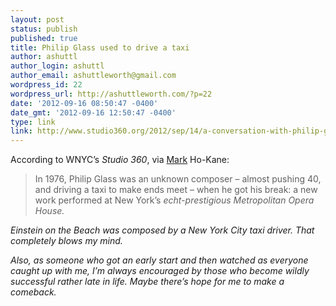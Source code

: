 ```yaml
---
layout: post
status: publish
published: true
title: Philip Glass used to drive a taxi
author: ashuttl
author_login: ashuttl
author_email: ashuttleworth@gmail.com
wordpress_id: 22
wordpress_url: http://ashuttleworth.com/?p=22
date: '2012-09-16 08:50:47 -0400'
date_gmt: '2012-09-16 12:50:47 -0400'
type: link
link: http://www.studio360.org/2012/sep/14/a-conversation-with-philip-glass/
---
```

According to WNYC’s _Studio 360_, via [Mark](http://twitter.com/intent/follow?screen_name=markhokane) Ho-Kane:

> In 1976, Philip Glass was an unknown composer &ndash; almost pushing 40, and driving a taxi to make ends meet &ndash; when he got his break: a new work performed at New York’s <em>echt-prestigious Metropolitan Opera House.

_Einstein on the Beach_ was composed by a New York City taxi driver. That completely blows my mind.

Also, as someone who got an early start and then watched as everyone caught up with me, I’m always encouraged by those who become wildly successful rather late in life. Maybe there’s hope for me to make a comeback.

